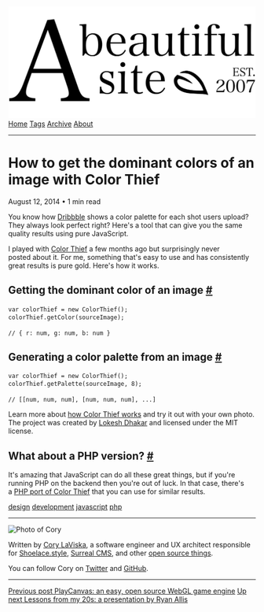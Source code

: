 <a href="../../index.html" class="header-link"><img src="../../images/logos/wordmark.svg" alt="A Beautiful Site" class="wordmark" /></a> <a href="../../index.html" class="nav-item">Home</a> <a href="../../tags/index.html" class="nav-item">Tags</a> <a href="../index.html" class="nav-item">Archive</a> <a href="../../about/index.html" class="nav-item">About</a>

---

# How to get the dominant colors of an image with Color Thief

August 12, 2014 • 1 min read

You know how [Dribbble](https://dribbble.com/) shows a color palette for each shot users upload? They always look perfect right? Here's a tool that can give you the same quality results using pure JavaScript.

I played with [Color Thief](http://lokeshdhakar.com/projects/color-thief/) a few months ago but surprisingly never posted about it. For me, something that's easy to use and has consistently great results is pure gold. Here's how it works.

## Getting the dominant color of an image <a href="#getting-the-dominant-color-of-an-image" class="direct-link">#</a>

    var colorThief = new ColorThief();
    colorThief.getColor(sourceImage);

    // { r: num, g: num, b: num }

## Generating a color palette from an image <a href="#generating-a-color-palette-from-an-image" class="direct-link">#</a>

    var colorThief = new ColorThief();
    colorThief.getPalette(sourceImage, 8);

    // [[num, num, num], [num, num, num], ...]

Learn more about [how Color Thief works](http://lokeshdhakar.com/projects/color-thief/) and try it out with your own photo. The project was created by [Lokesh Dhakar](https://twitter.com/lokesh) and licensed under the MIT license.

## What about a PHP version? <a href="#what-about-a-php-version%3F" class="direct-link">#</a>

It's amazing that JavaScript can do all these great things, but if you're running PHP on the backend then you're out of luck. In that case, there's a [PHP port of Color Thief](https://github.com/ksubileau/color-thief-php) that you can use for similar results.

<a href="../../tags/design/index.html" class="post-tag">design</a> <a href="../../tags/development/index.html" class="post-tag">development</a> <a href="../../tags/javascript/index.html" class="post-tag">javascript</a> <a href="../../tags/php/index.html" class="post-tag">php</a>

---

<img src="http://0.gravatar.com/avatar/bf1b3b95fd5b096a3592247c29667b33?s=512" alt="Photo of Cory" class="avatar avatar-small" />

Written by [Cory LaViska](../../index-4.html), a software engineer and UX architect responsible for [Shoelace.style](https://shoelace.style/), [Surreal CMS](https://www.surrealcms.com/), and other [open source things](https://github.com/claviska).

You can follow Cory on [Twitter](https://twitter.com/claviska) and [GitHub](https://github.com/claviska).

---

<a href="../playcanvas-an-easy-open-source-webgl-game-engine/index.html" class="post-nav-previous"><span class="small">Previous post</span> PlayCanvas: an easy, open source WebGL game engine</a> <a href="../lessons-from-my-20s-a-presentation-by-ryan-allis/index.html" class="post-nav-next"><span class="small">Up next</span> Lessons from my 20s: a presentation by Ryan Allis</a>
